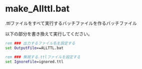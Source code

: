 # make_Allttl.bat
.ttlファイルをすべて実行するバッチファイルを作るバッチファイル

以下の部分を書き換えて実行してください。

```bat
rem ### 出力するファイル名を設定する
set OutputFile=★ALLTTL.bat

rem ### 無視する.ttlファイルを設定する
set IgnoreFile=ignored.ttl
```
